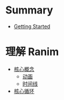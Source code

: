 # Summary

- [Getting Started](./getting_started.md)

# 理解 Ranim
- [核心概念](./understand/core/README.md)
    - [动画](./understand/core/animation.md)
    - [时间线]()
- [核心循环]()